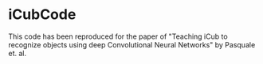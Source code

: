# iCubCode
This code has been reproduced for the paper of "Teaching iCub to recognize objects using deep Convolutional Neural Networks" by Pasquale et. al.

